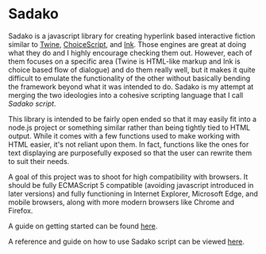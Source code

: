 # Sadako

Sadako is a javascript library for creating hyperlink based interactive fiction similar to [Twine](https://twinery.org/), [ChoiceScript](https://www.choiceofgames.com/make-your-own-games/choicescript-intro/), and [Ink](https://www.inklestudios.com/ink/). Those engines are great at doing what they do and I highly encourage checking them out. However, each of them focuses on a specific area (Twine is HTML-like markup and Ink is choice based flow of dialogue) and do them really well, but it makes it quite difficult to emulate the functionality of the other without basically bending the framework beyond what it was intended to do. Sadako is my attempt at merging the two ideologies into a cohesive scripting language that I call *Sadako script*.



This library is intended to be fairly open ended so that it may easily fit into a node.js project or something similar rather than being tightly tied to HTML output. While it comes with a few functions used to make working with HTML easier, it's not reliant upon them. In fact, functions like the ones for text displaying are purposefully exposed so that the user can rewrite them to suit their needs.

A goal of this project was to shoot for high compatibility with browsers. It should be fully ECMAScript 5 compatible (avoiding javascript introduced in later versions) and fully functioning in Internet Explorer, Microsoft Edge, and mobile browsers, along with more modern browsers like Chrome and Firefox.

A guide on getting started can be found [here](getting-started.md).

A reference and guide on how to use Sadako script can be viewed [here](reference.md).



